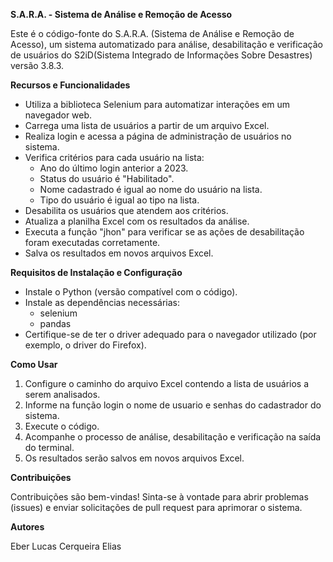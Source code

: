 **S.A.R.A. - Sistema de Análise e Remoção de Acesso**

Este é o código-fonte do S.A.R.A. (Sistema de Análise e Remoção de Acesso), um sistema automatizado para análise, desabilitação e verificação de usuários do S2iD(Sistema Integrado de Informações Sobre Desastres) versão 3.8.3.

**Recursos e Funcionalidades**

- Utiliza a biblioteca Selenium para automatizar interações em um navegador web.
- Carrega uma lista de usuários a partir de um arquivo Excel.
- Realiza login e acessa a página de administração de usuários no sistema.
- Verifica critérios para cada usuário na lista:
  - Ano do último login anterior a 2023.
  - Status do usuário é "Habilitado".
  - Nome cadastrado é igual ao nome do usuário na lista.
  - Tipo do usuário é igual ao tipo na lista.
- Desabilita os usuários que atendem aos critérios.
- Atualiza a planilha Excel com os resultados da análise.
- Executa a função "jhon" para verificar se as ações de desabilitação foram executadas corretamente.
 - Salva os resultados em novos arquivos Excel.

**Requisitos de Instalação e Configuração**

- Instale o Python (versão compatível com o código).
- Instale as dependências necessárias:
  - selenium
  - pandas
- Certifique-se de ter o driver adequado para o navegador utilizado (por exemplo, o driver do Firefox).

**Como Usar**

1. Configure o caminho do arquivo Excel contendo a lista de usuários a serem analisados.
2. Informe na função login o nome de usuario e senhas do cadastrador do sistema.
3. Execute o código.
4. Acompanhe o processo de análise, desabilitação e verificação na saída do terminal.
5. Os resultados serão salvos em novos arquivos Excel.


**Contribuições**

Contribuições são bem-vindas! Sinta-se à vontade para abrir problemas (issues) e enviar solicitações de pull request para aprimorar o sistema.

**Autores**

Eber Lucas Cerqueira Elias
